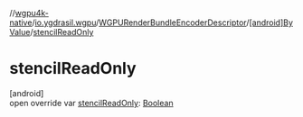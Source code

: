 //[wgpu4k-native](../../../../index.md)/[io.ygdrasil.wgpu](../../index.md)/[WGPURenderBundleEncoderDescriptor](../index.md)/[[android]ByValue](index.md)/[stencilReadOnly](stencil-read-only.md)

# stencilReadOnly

[android]\
open override var [stencilReadOnly](stencil-read-only.md): [Boolean](https://kotlinlang.org/api/core/kotlin-stdlib/kotlin/-boolean/index.html)